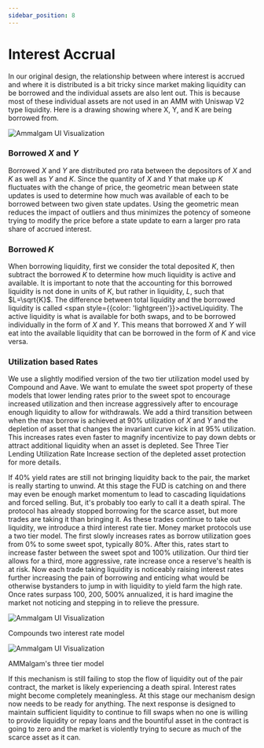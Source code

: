 ```yaml
---
sidebar_position: 8
---
```


# Interest Accrual

In our original design, the relationship between where interest is accrued and where it is distributed is a bit tricky since market making liquidity can be borrowed and the individual assets are also lent out. This is because most of these individual assets are not used in an AMM with Uniswap V2 type liquidity. Here is a drawing showing where X, Y, and K are being borrowed from.

![Ammalgam UI Visualization](/img/image-5.png)

### Borrowed $X$ and $Y$

Borrowed $X$ and $Y$ are distributed pro rata between the depositors of $X$ and $K$ as well as $Y$ and $K$. Since the quantity of $X$ and $Y$ that make up $K$ fluctuates with the change of price, the geometric mean between state updates is used to determine how much was available of each to be borrowed between two given state updates. Using the geometric mean reduces the impact of outliers and thus minimizes the potency of someone trying to modify the price before a state update to earn a larger pro rata share of accrued interest.

### Borrowed $K$

When borrowing liquidity, first we consider the total deposited $K$, then subtract the borrowed $K$ to determine how much liquidity is active and available. It is important to note that the accounting for this borrowed liquidity is not done in units of $K$, but rather in liquidity, $L$, such that $L=\sqrt{K}$. The difference between total liquidity and the borrowed liquidity is called <span style={{color: 'lightgreen'}}>activeLiquidity</span>. The active liquidity is what is available for both swaps, and to be borrowed individually in the form of $X$ and $Y$. This means that borrowed $X$ and $Y$ will eat into the available liquidity that can be borrowed in the form of $K$ and vice versa.

### Utilization based Rates

We use a slightly modified version of the two tier utilization model used by Compound and Aave. We want to emulate the sweet spot property of these models that lower lending rates prior to the sweet spot to encourage increased utilization and then increase aggressively after to encourage enough liquidity to allow for withdrawals. We add a third transition between when the max borrow is achieved at 90% utilization of $X$ and $Y$ and the depletion of asset that changes the invariant curve kick in at 95% utilization. This increases rates even faster to magnify incentivize to pay down debts or attract additional liquidity when an asset is depleted. See Three Tier Lending Utilization Rate Increase section of the depleted asset protection for more details.

If 40% yield rates are still not bringing liquidity back to the pair, the market is really starting to unwind. At this stage the FUD is catching on and there may even be enough market momentum to lead to cascading liquidations and forced selling. But, it's probably too early to call it a death spiral. The protocol has already stopped borrowing for the scarce asset, but more trades are taking it than bringing it. As these trades continue to take out liquidity, we introduce a third interest rate tier. Money market protocols use a two tier model. The first slowly increases rates as borrow utilization goes from 0% to some sweet spot, typically 80%. After this, rates start to increase faster between the sweet spot and 100% utilization. Our third tier allows for a third, more aggressive, rate increase once a reserve's health is at risk. Now each trade taking liquidity is noticeably raising interest rates further increasing the pain of borrowing and enticing what would be otherwise bystanders to jump in with liquidity to yield farm the high rate. Once rates surpass 100, 200, 500% annualized, it is hard imagine the market not noticing and stepping in to relieve the pressure.

![Ammalgam UI Visualization](/img/image-6.png)

Compounds two interest rate model

![Ammalgam UI Visualization](/img/image-7.png)

AMMalgam's three tier model

If this mechanism is still failing to stop the flow of liquidity out of the pair contract, the market is likely experiencing a death spiral. Interest rates might become completely meaningless. At this stage our mechanism design now needs to be ready for anything. The next response is designed to maintain sufficient liquidity to continue to fill swaps when no one is willing to provide liquidity or repay loans and the bountiful asset in the contract is going to zero and the market is violently trying to secure as much of the scarce asset as it can.